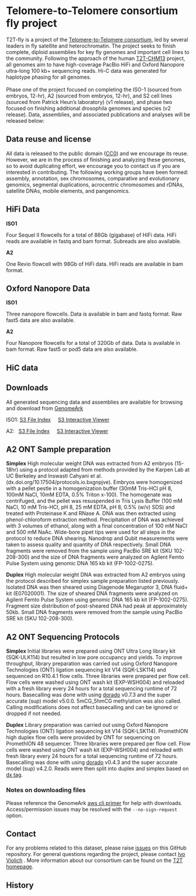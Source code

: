 


# **Telomere-to-Telomere consortium fly project**

T2T-fly is a project of the [Telomere-to-Telomere consortium](https://sites.google.com/ucsc.edu/t2tworkinggroup/), led by several leaders in fly satellite and heterochromatin.  The project seeks to finish complete, diploid assemblies for key fly genomes and important cell lines to the community. Following the approach of the human [T2T-CHM13](https://github.com/marbl/CHM13) project, all genomes aim to have high-coverage PacBio HiFi and Oxford Nanopore ultra-long 100 kb+ sequencing reads. Hi-C data was generated for haplotype phasing for all genomes.  \
 \
Phase one of the project focused on completing the ISO-1 (sourced from embryos, 12-hr), A2  (sourced from embryos, 12-hr), and S2 cell lines (sourced from Patrick Heun’s laboratory) (v1 release), and phase two focused on finishing additional drosophila genomes and species (v2 release). Data, assemblies, and associated publications and analyses will be released below:


## **Data reuse and license**

All data is released to the public domain ([CC0](https://creativecommons.org/publicdomain/zero/1.0/)) and we encourage its reuse. However, we are in the process of finishing and analyzing these genomes, so to avoid duplicating effort, we encourage you to contact us if you are interested in contributing. The following working groups have been formed: assembly, annotation, sex chromosomes, comparative and evolutionary genomics, segmental duplications, acrocentric chromosomes and rDNAs, satellite DNAs, mobile elements, and pangenomics.


## HiFi Data 


**ISO1**

Four Sequel II flowcells for a total of 86Gb (gigabase) of HiFi data.  HiFi reads are available in fastq and bam format.  Subreads are also available. 

**A2**

One Revio flowcell with 98Gb of HiFi data.  HiFi reads are available in bam format.

## Oxford Nanopore Data

**ISO1**

Three nanopore flowcells.  Data is available in bam and fastq format.  Raw fast5 data are also available.

**A2**  

Four Nanopore flowcells for a total of 320Gb of data.  Data is available in bam format.  Raw fast5 or pod5 data are also available.


## HiC data 



## **Downloads**

All generated sequencing data and assemblies are available for browsing and download from [GenomeArk](https://www.genomeark.org/)


ISO1: [S3 File Index](https://genomeark.s3.amazonaws.com/index.html?prefix=species/Drosophila_melanogaster/idDroMela1/) &nbsp; &nbsp; [S3 Interactive Viewer](https://42basepairs.com/browse/s3/genomeark/species/Drosophila_melanogaster/idDroMela1) 

A2: &nbsp; [S3 File Index](https://genomeark.s3.amazonaws.com/index.html?prefix=species/Drosophila_melanogaster/idDroMela2/) &nbsp; &nbsp; [S3 Interactive Viewer](https://42basepairs.com/browse/s3/genomeark/species/Drosophila_melanogaster/idDroMela2) 



## **A2 ONT Sample preparation**

**Simplex** High molecular weight DNA was extracted from A2 embryos (15-18hr) using a protocol adapted from methods provided by the Karpen Lab at UC Berkeley and Inswasti Cahyani et al. (dx.doi.org/10.17504/protocols.io.bxgnpjve). Embryos were homogenized with a pellet pestle in a homogenization buffer (30mM Tris-HCl pH 8, 100mM NaCl, 10mM EDTA, 0.5% Triton x-100). The homogenate was centrifuged, and the pellet was resuspended in Tris Lysis Buffer (100 mM NaCl, 10 mM Tris-HCl, pH 8, 25 mM EDTA, pH 8, 0.5% (w/v) SDS) and treated with Proteinase K and RNase A. DNA was then extracted using phenol-chloroform extraction method. Precipitation of DNA was achieved with 3 volumes of ethanol, along with a final concentration of 100 mM NaCl and 500 mM NaAc. Wide-bore pipet tips were used for all steps in the protocol to reduce DNA shearing. Nanodrop and Qubit measurements were taken to assess quality and quantity of DNA respectively. Small DNA fragments were removed from the sample using PacBio SRE kit (SKU 102-208-300) and the size of DNA fragments were analyzed on Agilent Femto Pulse System using genomic DNA 165 kb kit (FP-1002-0275).

**Duplex** High molecular weight DNA was extracted from A2 embryos using the protocol described for simplex sample preparation listed previously. Isolated DNA was then sheared using Diagenode Megaruptor 3, DNA fluid+ kit (E07020001). The size of sheared DNA fragments were analyzed on Agilent Femto Pulse System using genomic DNA 165 kb kit (FP-1002-0275). Fragment size distribution of post-sheared DNA had peak at approximately 50kb. Small DNA fragments were removed from the sample using PacBio SRE kit (SKU 102-208-300). 

## **A2 ONT Sequencing Protocols**

**Simplex** Initial libraries were prepared using ONT Ultra Long library kit (SQK-ULK114) but resulted in low pore occupancy and yields. To improve throughput, library preparation was carried out using Oxford Nanopore Technologies (ONT) ligation sequencing kit V14 (SQK-LSK114) and sequenced on R10.4.1 flow cells. Three libraries were prepared per flow cell. Flow cells were washed using ONT wash kit (EXP-WSH004) and reloaded with a fresh library every 24 hours for a total sequencing runtime of 72 hours. Basecalling was done with using [dorado](https://github.com/nanoporetech/dorado) v0.7.3 and the super accurate (sup) model v5.0.0.  5mCG_5hmCG methylation was also called.  Calling modifications does not affect basecalling and can be ignored or dropped if not needed.  

**Duplex** Library preparation was carried out using Oxford Nanopore Technologies (ONT) ligation sequencing kit V14 (SQK-LSK114). PromethION high duplex flow cells were provided by ONT for sequencing on PromethION 48 sequencer. Three libraries were prepared per flow cell. Flow cells were washed using ONT wash kit (EXP-WSH004) and reloaded with fresh library every 24 hours for a total sequencing runtime of 72 hours. Basecalling was done with using [dorado](https://github.com/nanoporetech/dorado) v0.4.3 and the super accurate model (sup) v4.2.0.  Reads were then split into duplex and simplex based on [dx tag](https://github.com/nanoporetech/dorado?tab=readme-ov-file#duplex).  


### **Notes on downloading files**

Please reference the GenomeArk [aws cli primer](https://www.genomeark.org/documentation/aws-cli-primer.html) for help with downloads.  Access/permission issues may be resolved with the `--no-sign-request` option.


## **Contact**

For any problems related to this dataset, please raise [issues](https://github.com/ucsc-seqtech/t2t-fly/issues) on this GitHub repository. For general questions regarding the project, please contact [Ivo Violich](mailto:iviolich@ucsc.edu) . More information about our consortium can be found on the [T2T homepage](https://sites.google.com/ucsc.edu/t2tworkinggroup/).


## **History**




